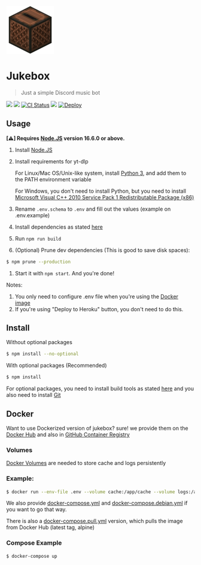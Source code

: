 ![](.github/images/jukebox.png)
# Jukebox
> Just a simple Discord music bot

<a href='https://discordapp.com/oauth2/authorize?client_id=698573904129818624&permissions=53857345&scope=bot'><img src="https://img.shields.io/static/v1?label=Invite%20Me&message=Jukebox%239319&plastic&color=7289DA&logo=discord"></a>
<a href='https://hub.docker.com/r/hazmi35/jukebox' alt="Available on Docker Hub"><img src="https://badgen.net/docker/size/hazmi35/jukebox/latest/amd64"></a>
<a href='https://github.com/Hazmi35/jukebox/actions?query=workflow%3A%22Lint+code+%26+compile+test%22'><img src='https://github.com/Hazmi35/jukebox/workflows/Lint%20code%20&%20compile%20test/badge.svg' alt='CI Status' /></a>
<img src="https://badgen.net/badge/icon/typescript?icon=typescript&label">
<a href="https://heroku.com/deploy"><img src="https://www.herokucdn.com/deploy/button.svg" alt="Deploy"></a>

## Usage

**[⚠] Requires [Node.JS](https://nodejs.org) version 16.6.0 or above.**

1. Install [Node.JS](https://nodejs.org)
2. Install requirements for yt-dlp

   For Linux/Mac OS/Unix-like system, install [Python 3](https://www.python.org/downloads/), and add them to the PATH environment variable

   For Windows, you don't need to install Python, but you need to install [Microsoft Visual C++ 2010 Service Pack 1 Redistributable Package (x86)](https://download.microsoft.com/download/1/6/5/165255E7-1014-4D0A-B094-B6A430A6BFFC/vcredist_x86.exe)

3. Rename `.env.schema` to `.env` and fill out the values (example on .env.example)
4. Install dependencies as stated [here](https://github.com/Hazmi35/jukebox#install)
5. Run `npm run build`
6. (Optional) Prune dev dependencies (This is good to save disk spaces):
```sh
$ npm prune --production
```
1. Start it with `npm start`. And you're done!

Notes: 
1. You only need to configure .env file when you're using the [Docker image](https://github.com/Hazmi35/jukebox#Docker)
2. If you're using "Deploy to Heroku" button, you don't need to do this.

## Install

Without optional packages
```sh
$ npm install --no-optional
```

With optional packages (Recommended)

```sh
$ npm install
```
For optional packages, you need to install build tools as stated [here](https://github.com/nodejs/node-gyp#installation) and you also need to install [Git](https://git-scm.com/)

## Docker
Want to use Dockerized version of jukebox? sure! we provide them on the [Docker Hub](https://hub.docker.com/r/hazmi35/jukebox) and also in [GitHub Container Registry](https://github.com/users/Hazmi35/packages/container/package/jukebox)

### Volumes
[Docker Volumes](https://docs.docker.com/storage/volumes/) are needed to store cache and logs persistently

### Example:
```sh
$ docker run --env-file .env --volume cache:/app/cache --volume logs:/app/logs --restart unless-stopped hazmi35/jukebox
```
We also provide [docker-compose.yml](docker-compose.yml) and [docker-compose.debian.yml](docker-compose.debian.yml) if you want to go that way.

There is also a [docker-compose.pull.yml](docker-compose.pull.yml) version, which pulls the image from Docker Hub (latest tag, alpine)

### Compose Example
```sh
$ docker-compose up
```
